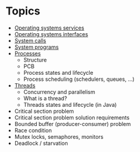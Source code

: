 
# Topics

- [Operating systems services](operating%20systems%20services.md)
- [Operating systems interfaces](operating%20systems%20interfaces.md)
- [System calls](system%20calls.md)
- [System programs](system%20programs.md)
- [Processes](processes.md)
	- Structure 
	- PCB
	- Process states and lifecycle
	- Process scheduling (schedulers, queues, …)
- [Threads](threads.md)
	- Concurrency and parallelism
	- What is a thread?
	- Threads states and lifecycle (in Java)
- Critical section problem
- Critical section problem solution requirements
- Bounded buffer (producer-consumer) problem
- Race condition
- Mutex locks, semaphores, monitors
- Deadlock / starvation